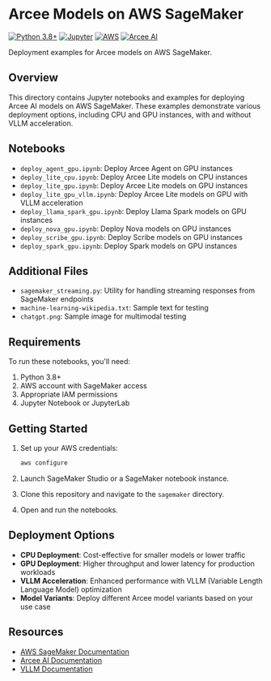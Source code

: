 # Arcee Models on AWS SageMaker

[![Python 3.8+](https://img.shields.io/badge/python-3.8+-blue.svg)](https://www.python.org/downloads/)
[![Jupyter](https://img.shields.io/badge/Jupyter-Notebook-orange.svg)](https://jupyter.org/)
[![AWS](https://img.shields.io/badge/AWS-SageMaker-orange)](https://aws.amazon.com/sagemaker/)
[![Arcee AI](https://img.shields.io/badge/Arcee-AI-purple)](https://arcee.ai)

Deployment examples for Arcee models on AWS SageMaker.

## Overview

This directory contains Jupyter notebooks and examples for deploying Arcee AI models on AWS SageMaker. These examples demonstrate various deployment options, including CPU and GPU instances, with and without VLLM acceleration.

## Notebooks

- `deploy_agent_gpu.ipynb`: Deploy Arcee Agent on GPU instances
- `deploy_lite_cpu.ipynb`: Deploy Arcee Lite models on CPU instances
- `deploy_lite_gpu.ipynb`: Deploy Arcee Lite models on GPU instances
- `deploy_lite_gpu_vllm.ipynb`: Deploy Arcee Lite models on GPU with VLLM acceleration
- `deploy_llama_spark_gpu.ipynb`: Deploy Llama Spark models on GPU instances
- `deploy_nova_gpu.ipynb`: Deploy Nova models on GPU instances
- `deploy_scribe_gpu.ipynb`: Deploy Scribe models on GPU instances
- `deploy_spark_gpu.ipynb`: Deploy Spark models on GPU instances

## Additional Files

- `sagemaker_streaming.py`: Utility for handling streaming responses from SageMaker endpoints
- `machine-learning-wikipedia.txt`: Sample text for testing
- `chatgpt.png`: Sample image for multimodal testing

## Requirements

To run these notebooks, you'll need:

1. Python 3.8+
2. AWS account with SageMaker access
3. Appropriate IAM permissions
4. Jupyter Notebook or JupyterLab

## Getting Started

1. Set up your AWS credentials:
   ```bash
   aws configure
   ```

2. Launch SageMaker Studio or a SageMaker notebook instance.

3. Clone this repository and navigate to the `sagemaker` directory.

4. Open and run the notebooks.

## Deployment Options

- **CPU Deployment**: Cost-effective for smaller models or lower traffic
- **GPU Deployment**: Higher throughput and lower latency for production workloads
- **VLLM Acceleration**: Enhanced performance with VLLM (Variable Length Language Model) optimization
- **Model Variants**: Deploy different Arcee model variants based on your use case

## Resources

- [AWS SageMaker Documentation](https://docs.aws.amazon.com/sagemaker/)
- [Arcee AI Documentation](https://arcee.ai/docs)
- [VLLM Documentation](https://vllm.readthedocs.io/) 